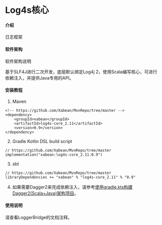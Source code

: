 # Log4s核心

#### 介绍
日志框架

#### 软件架构
软件架构说明

基于SLF4J进行二次开发，底层默认绑定Log4j 2，使用Scala编写核心，可进行依赖注入，并提供Java专用的API。

#### 安装教程

1. Maven
```
<!-- https://github.com/Xabean/MvnRepo/tree/master -->
<dependency>
    <groupId>xabean</groupId>
    <artifactId>log4s-core_2.11</artifactId>
    <version>0.9</version>
</dependency>
```
2. Gradle Kotlin DSL build script
```
// https://github.com/Xabean/MvnRepo/tree/master
implementation("xabean:log4s-core_2.11:0.9")
```
3. sbt
```
// https://github.com/Xabean/MvnRepo/tree/master
libraryDependencies += "xabean" % "log4s-core_2.11" % "0.9"
```
4. 如果需要Dagger2来完成依赖注入，请参考[使用gradle.kts构建Dagger2(Scala+Java)架构项目](https://www.bilibili.com/read/cv2652939)。

#### 使用说明

请查看LoggerBridge的文档注释。
